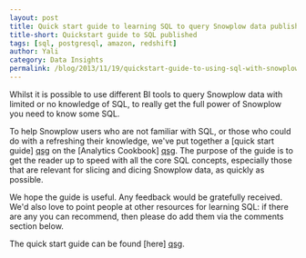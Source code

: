 ```yaml
---
layout: post
title: Quick start guide to learning SQL to query Snowplow data published
title-short: Quickstart guide to SQL published
tags: [sql, postgresql, amazon, redshift]
author: Yali
category: Data Insights
permalink: /blog/2013/11/19/quickstart-guide-to-using-sql-with-snowplow-data-published/
---
```


Whilst it is possible to use different BI tools to query Snowplow data with limited or no knowledge of SQL, to really get the full power of Snowplow you need to know some SQL.

To help Snowplow users who are not familiar with SQL, or those who could do with a refreshing their knowledge, we've put together a [quick start guide] [qsg] on the [Analytics Cookbook] [qsg]. The purpose of the guide is to get the reader up to speed with all the core SQL concepts, especially those that are relevant for slicing and dicing Snowplow data, as quickly as possible.

We hope the guide is useful. Any feedback would be gratefully received. We'd also love to point people at other resources for learning SQL: if there are any you can recommend, then please do add them via the comments section below.

The quick start guide can be found [here] [qsg].

[qsg]: /analytics/tools-and-techniques/beginners-guide-to-using-sql-to-query-snowplow-data.html
